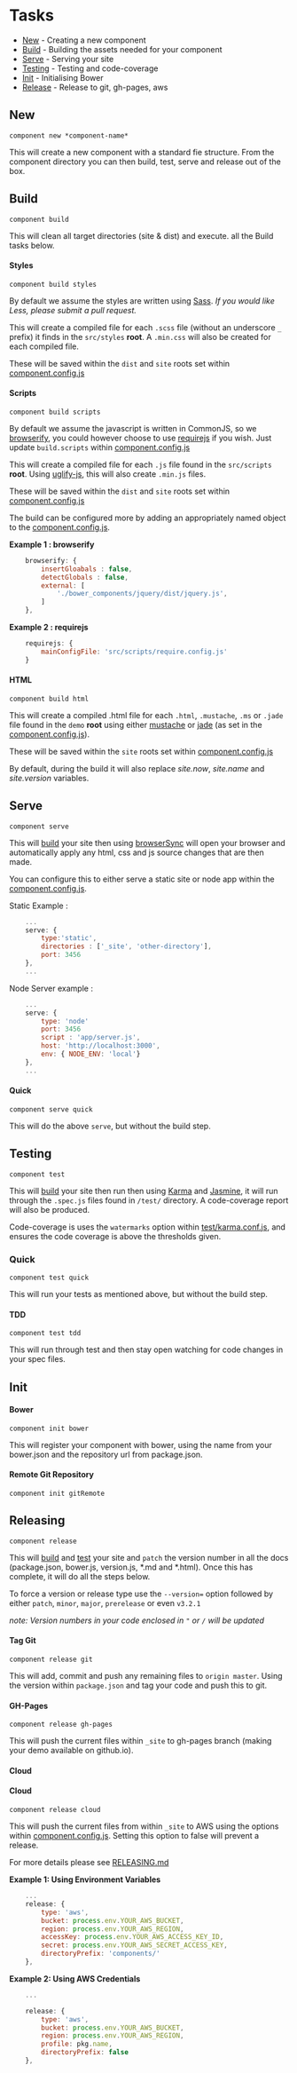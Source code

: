 # Tasks

 * [New](#new) - Creating a new component
 * [Build](#build) - Building the assets needed for your component
 * [Serve](#serve) - Serving your site
 * [Testing](#testing) - Testing and code-coverage
 * [Init](#init) - Initialising Bower
 * [Release](#release) - Release to git, gh-pages, aws

## New

`component new *component-name*`

This will create a new component with a standard fie structure. From the component directory you can then build, test, serve and release out of the box.

## Build

`component build`

This will clean all target directories (site & dist) and execute. all the Build tasks below.

#### Styles

`component build styles`

By default we assume the styles are written using [Sass](http://sass-lang.com/). *If you would like Less, please submit a pull request.*

This will create a compiled file for each `.scss` file (without an underscore `_` prefix) it finds in the `src/styles` **root**.
A `.min.css` will also be created for each compiled file.

These will be saved within the `dist` and `site` roots set within [component.config.js](component-structure/component.config.js)

#### Scripts

`component build scripts`

By default we assume the javascript is written in CommonJS, so we [browserify](https://www.npmjs.com/package/browserify), you could however choose to use [requirejs](http://requirejs.org/) if you wish.
Just update `build.scripts` within [component.config.js](component-structure/component.config.js)

This will create a compiled file for each `.js` file found in the `src/scripts` **root**.
Using [uglify-js](https://www.npmjs.com/package/uglify-js), this will also create `.min.js` files.

These will be saved within the `dist` and `site` roots set within [component.config.js](component-structure/component.config.js)

The build can be configured more by adding an appropriately named object to the [component.config.js](component-structure/component.config.js).

**Example 1 : browserify**

```javascript
    browserify: {
        insertGloabals : false,
        detectGlobals : false,
        external: [
            './bower_components/jquery/dist/jquery.js',
        ]
    },
```

**Example 2 : requirejs**

```javascript
    requirejs: {
        mainConfigFile: 'src/scripts/require.config.js'
    }
```

#### HTML

`component build html`

This will create a compiled .html file for each `.html`, `.mustache`, `.ms` or `.jade` file found in the `demo` **root** using either [mustache](https://github.com/janl/mustache.js) or [jade](http://jade-lang.com/) (as set in the [component.config.js](component-structure/component.config.js)).

These will be saved within the `site` roots set within [component.config.js](component-structure/component.config.js)

By default, during the build it will also replace *site.now*, *site.name* and *site.version* variables.

## Serve

`component serve`

This will [build](#build) your site then using [browserSync](https://www.npmjs.com/package/browser-sync) will open your browser and automatically apply any html, css and js source changes that are then made.

You can configure this to either serve a static site or node app within the [component.config.js](component-structure/component.config.js).

Static Example :
```javascript
    ...
    serve: {
        type:'static',
        directories : ['_site', 'other-directory'],
        port: 3456
    },
    ...
```

Node Server example : 
```javascript
    ...
    serve: {
        type: 'node'
        port: 3456
        script : 'app/server.js',
        host: 'http://localhost:3000',
        env: { NODE_ENV: 'local'}
    },
    ...
```

#### Quick

`component serve quick`

This will do the above `serve`, but without the build step.

## Testing

`component test`

This will [build](#build) your site then run then using [Karma](http://karma-runner.github.io/0.12/index.html) and [Jasmine](http://jasmine.github.io/2.2/introduction.html), it will run through the `.spec.js` files found in `/test/` directory.
A code-coverage report will also be produced.

Code-coverage is uses the `watermarks` option within [test/karma.conf.js](component-structure/test/karma.conf.js), and ensures the code coverage is above the thresholds given.

### Quick

`component test quick`

This will run your tests as mentioned above, but without the build step.

#### TDD

`component test tdd`

This will run through test and then stay open watching for code changes in your spec files.

## Init

#### Bower

`component init bower`

This will register your component with bower, using the name from your bower.json and the repository url from package.json.

#### Remote Git Repository

`component init gitRemote`

## Releasing

`component release`

This will [build](#build) and [test](#test) your site and `patch` the version number in all the docs (package.json, bower.js, version.js, *.md and *.html).
Once this has complete, it will do all the steps below.

To force a version or release type use the `--version=` option followed by either `patch`, `minor`, `major`, `prerelease` or even `v3.2.1`

*note: Version numbers in your code enclosed in `"` or `/` will be updated*

#### Tag Git

`component release git`

This will add, commit and push any remaining files to `origin master`. Using the version within `package.json` and tag your code and push this to git.

#### GH-Pages

`component release gh-pages`

This will push the current files within `_site` to gh-pages branch (making your demo available on github.io).

#### Cloud

#### Cloud

`component release cloud`

This will push the current files from within `_site` to AWS using the options within [component.config.js](component-structure/component.config.js).
Setting this option to false will prevent a release.

For more details please see [RELEASING.md](RELEASING.md#amazon-web-services-aws)

**Example 1: Using Environment Variables**
```javascript
    ...
    release: {
        type: 'aws',
        bucket: process.env.YOUR_AWS_BUCKET,
        region: process.env.YOUR_AWS_REGION,
        accessKey: process.env.YOUR_AWS_ACCESS_KEY_ID,
        secret: process.env.YOUR_AWS_SECRET_ACCESS_KEY,
        directoryPrefix: 'components/'
    },
```

**Example 2: Using AWS Credentials**
```javascript
    ...

    release: {
        type: 'aws',
        bucket: process.env.YOUR_AWS_BUCKET,
        region: process.env.YOUR_AWS_REGION,
        profile: pkg.name,
        directoryPrefix: false
    },
```
